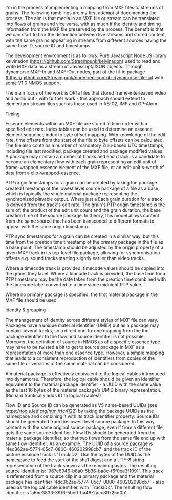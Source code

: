I'm in the process of implementing a mapping from MXF files to streams of grains. The following ramblings are my first attempt at documenting the process. The aim is that media in an MXF file or stream can be translated into flows of grains and vice versa, with as much if the identity and timing information from the MXF file preserved by the process. The benefit is that we can start to blur the distinction between live streams and stored content, with the same grains appearing in streams from different sources having the same flow ID, source ID and timestamps.

The development environment is as follows:
Pure Javascript Node.JS library kelvinadon (https://github.com/Streampunk/kelvinadon) used to read and write MXF data as a stream of Javascript/JSON objects.
Through dynamorse MXF-In and MXF-Out nodes, part of the fil-io package (https://github.com/Streampunk/node-red-contrib-dynamorse-file-io) with some V1.0 NMOS support.

The main focus of the work is OP1a files that stored frame-interleaved video and audio but - with further work - this approach should extend to elementary stream files such as those used in AS-02, IMF and OP-Atom.

Timing

Essence elements within an MXF file are stored in time order with a specified edit rate. Index tables can be used to determine an essence element sequence index to byte offset mapping. With knowledge of the edit rate, time offsets from the start of the file to byte offsets can be calculated. The file also contains a number of mandatory Zulu-based UTC timestamps, including file last modified, package created and package modified values. A package may contain a number of tracks and each track is a candidate to become an elementary flow with each grain representing an edit unit of frame-wrapped essence element of the MXF file, or an edit-unit's-worth of data from a clip-wrapped-essence.

PTP origin timestamps for a grain can be created by taking the package created timestamp of the lowest level source package of a file as a base, which is typically the single material package representing the synchronized playable output. Where just a Each grain duration for a track is derived from the track's edit rate. The grain's PTP origin timestamp is the sum of:
the product of the edit unit count and the grain duration;
the base creation time of the source package.
In theory, this model allows content from the same source that has been transcoded to different formats to appear with the same origin timestamp.

PTP sync timestamps for a grain can be created in a similar way, but this time from the creation time timestamp of the primary package in the file as a base point. The timestamp should be adjusted by the origin property of a given MXF track in its top-level file package, allowing for synchronisation offsets e.g. sound tracks starting slightly earlier than video tracks.

Where a timecode track is provided, timecode values should be copied into the grains they label. Where a timcode track is provided, the base time for a PTP timestamp may be the date taken from the creation time combined with the timecode label converted to a time since midnight PTP value.

Where no primary package is specified, the first material package in the MXF file should be used.

Identity & grouping

The management of identity across different styles of MXF file can vary. Packages have a unique material identifier (UMID) but as a package may contain several tracks, so a direct one-to-one mapping from the the package identifier to the flow and source identifier is not possible. Moreover, the definition of source in NMOS as of a specific essence type may have to be twisted a bit to get to source package in MXF as a representation of more than one essence type. However, a simple mapping that leads to a consistent reproduction of identifiers from copies of the same file or versions of the same material can be considered.

A material package is effectively equivalent to the logical cables introduced into dynamorse. Therefore, the logical cable should be given an identifier equivalent to the material package identifier - a UUID with the same value as the last 16 bytes of the material package's UMID binary representation. (Richard frantically adds ID to logical cables!)

Flow ID and Source ID can be generated as V5 name-based UUIDs (see https://tools.ietf.org/html/rfc4122) by taking the package UUIDs as the namespace and combining it with its track identifier property:
Source IDs should be generated from the lowest level source package. In this way, content with the same original source package, even if from a different file, gets the same source identifier.
Flow IDs should be generated from the material package identifier, so that two flows from the same file end up with same flow identifier.
As an example:
The UUID of a source package is '4ec362ae-5774-05c7-0800-460202998cb7' and the track ID of the picture essence track is 'TrackID2'. Use the bytes of the UUID as the namespace to feed the start of the sha1 digest and a UTF-8 string representation of the track shown as the remaining bytes. The resulting source identifier is: '967e6946-b8a0-5b36-ba8c-f6f0ea3f1091'.
This track is referenced from a source clip in a primary package and the material package has identifier '4dc362ae-5774-05c7-0800-460202998cb7' - also used as the logical cable identifier, with 'TrackID4'. The resulting flow identifier is 'a6be3833-3916-5be0-ba46-2acc89725d0b'.
